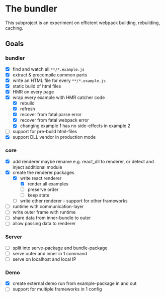 # The bundler

This subproject is an experiment on efficient webpack building, rebuilding, caching.

## Goals

### bundler
- [x] find and watch all `**/*.example.js`
- [x] extract & precompile common parts
- [x] write an HTML file for every `**/*.example.js`
- [x] static build of html files
- [x] HMR on every page
- [x] wrap every example with HMR catcher code
  - [x] rebuild
  - [x] refresh
  - [x] recover from fatal parse error
  - [x] recover from fatal webpack error
  - [x] changing example 1 has no side-effects in example 2
- [ ] support for pre-build html-files
- [x] support DLL vendor in production mode
### core
- [x] add renderer
      maybe rename e.g. react_dll to renderer, or detect and inject additional module
- [x] create the renderer packages
  - [x] write react renderer
    - [x] render all examples
    - [ ] preserve order
    - [ ] keep state
  - [ ] write other renderer - support for other frameworks
- [ ] runtime with communication-layer
- [ ] write outer frame with runtime
- [ ] share data from inner-bundle to outer
- [ ] allow passing data to renderer

### Server
- [ ] split into serve-package and bundle-package
- [ ] serve outer and inner in 1 command
- [ ] serve on localhost and local IP

### Demo
- [x] create external demo run from example-package in and out
- [ ] support for multiple frameworks in 1 config
